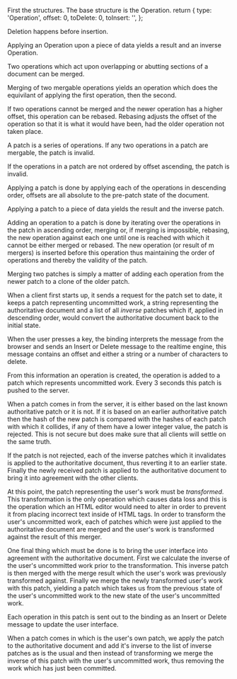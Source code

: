 First the structures.
The base structure is the Operation.
    return {
        type: 'Operation',
        offset: 0,
        toDelete: 0,
        toInsert: '',
    };

Deletion happens before insertion.

Applying an Operation upon a piece of data yields a result and an inverse Operation.

Two operations which act upon overlapping or abutting sections of a document can be merged.

Merging of two mergable operations yields an operation which does the equivilant of applying
the first operation, then the second.

If two operations cannot be merged and the newer operation has a higher offset, this operation
can be rebased. Rebasing adjusts the offset of the operation so that it is what it would have
been, had the older operation not taken place.


A patch is a series of operations.
If any two operations in a patch are mergable, the patch is invalid.

If the operations in a patch are not ordered by offset ascending, the patch is invalid.

Applying a patch is done by applying each of the operations in descending order, offsets
are all absolute to the pre-patch state of the document.

Applying a patch to a piece of data yields the result and the inverse patch.

Adding an operation to a patch is done by iterating over the operations in the patch in
ascending order, merging or, if merging is impossible, rebasing, the new operation against
each one until one is reached with which it cannot be either merged or rebased. The new
operation (or result of m mergers) is inserted before this operation thus maintaining the
order of operations and thereby the validity of the patch.

Merging two patches is simply a matter of adding each operation from the newer patch to a
clone of the older patch.



When a client first starts up, it sends a request for the patch set to date, it keeps a
patch representing uncommitted work, a string representing the authoritative document and
a list of all *inverse* patches which if, applied in descending order, would convert the
authoritative document back to the initial state.

When the user presses a key, the binding interprets the message from the browser and sends
an Insert or Delete message to the realtime engine, this message contains an offset and
either a string or a number of characters to delete.

From this information an operation is created, the operation is added to a patch which
represents uncommitted work. Every 3 seconds this patch is pushed to the server.

When a patch comes in from the server, it is either based on the last known authoritative
patch or it is not. If it is based on an earlier authoritative patch then the hash of the
new patch is compared with the hashes of each patch with which it collides, if any of them
have a lower integer value, the patch is rejected. This is not secure but does make sure
that all clients will settle on the same truth.

If the patch is not rejected, each of the inverse patches which it invalidates is applied
to the authoritative document, thus reverting it to an earlier state. Finally the newly
received patch is applied to the authoritative document to bring it into agreement with
the other clients.

At this point, the patch representing the user's work must be *transformed*. This
transformation is the only operation which causes data loss and this is the operation which
an HTML editor would need to alter in order to prevent it from placing incorrect text inside
of HTML tags. In order to transform the user's uncommitted work, each of patches which were
just applied to the authoritative document are merged and the user's work is transformed
against the result of this merger.

One final thing which must be done is to bring the user interface into agreement with the
authoritative document. First we calculate the inverse of the user's uncommitted work prior
to the transformation. This inverse patch is then merged with the merge result which the
user's work was previously transformed against. Finally we merge the newly transformed
user's work with this patch, yielding a patch which takes us from the previous state of
the user's uncommitted work to the new state of the user's uncommitted work.

Each operation in this patch is sent out to the binding as an Insert or Delete message to
update the user interface.

When a patch comes in which is the user's own patch, we apply the patch to the authoritative
document and add it's inverse to the list of inverse patches as is the usual and then
instead of transforming we merge the inverse of this patch with the user's uncommitted work,
thus removing the work which has just been committed.
